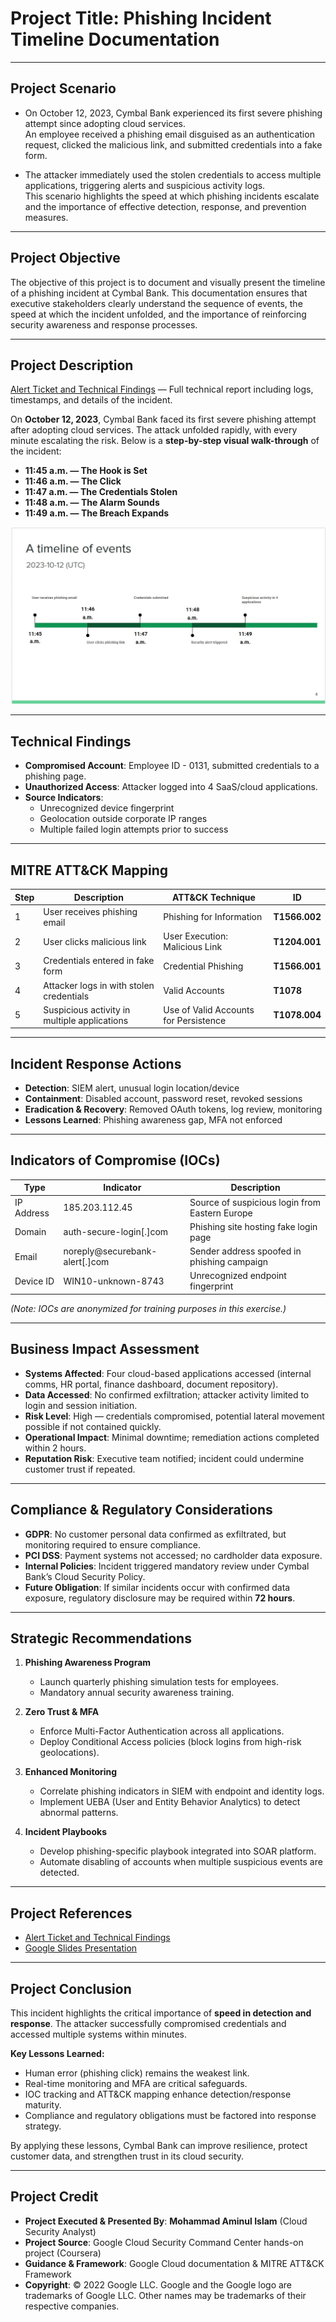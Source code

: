 # Project Title: Phishing Incident Timeline Documentation  

------------------------------------------------------------------------  

## Project Scenario  

- On October 12, 2023, Cymbal Bank experienced its first severe phishing attempt since adopting cloud services.  
  An employee received a phishing email disguised as an authentication request, clicked the malicious link, and submitted credentials into a fake form.  

- The attacker immediately used the stolen credentials to access multiple applications, triggering alerts and suspicious activity logs.  
  This scenario highlights the speed at which phishing incidents escalate and the importance of effective detection, response, and prevention measures.  

------------------------------------------------------------------------  

## Project Objective  

The objective of this project is to document and visually present the timeline of a phishing incident at Cymbal Bank. This documentation ensures that executive stakeholders clearly understand the sequence of events, the speed at which the incident unfolded, and the importance of reinforcing security awareness and response processes.  

------------------------------------------------------------------------  

## Project Description  

[Alert Ticket and Technical Findings](https://docs.google.com/document/d/1r7bVLey_-rMWyHXY0khA9rzvU9upQfXulaWydG_lyss/edit?usp=sharing) — Full technical report including logs, timestamps, and details of the incident.  

On **October 12, 2023**, Cymbal Bank faced its first severe phishing attempt after adopting cloud services. The attack unfolded rapidly, with every minute escalating the risk. Below is a **step-by-step visual walk-through** of the incident:  

- **11:45 a.m. — The Hook is Set**  
- **11:46 a.m. — The Click**  
- **11:47 a.m. — The Credentials Stolen**  
- **11:48 a.m. — The Alarm Sounds**  
- **11:49 a.m. — The Breach Expands**  

![Timeline of Events](https://raw.githubusercontent.com/aminbiography/Google-Cloud-Cybersecurity-Professional-Certificate/main/bar-graph-chart-image/Document%20a%20timeline%20of%20events.jpg)  

------------------------------------------------------------------------  

## Technical Findings  

- **Compromised Account**: Employee ID - 0131, submitted credentials to a phishing page.  
- **Unauthorized Access**: Attacker logged into 4 SaaS/cloud applications.  
- **Source Indicators**:  
  - Unrecognized device fingerprint  
  - Geolocation outside corporate IP ranges  
  - Multiple failed login attempts prior to success  

------------------------------------------------------------------------  

## MITRE ATT&CK Mapping  

| Step | Description | ATT&CK Technique | ID |  
|------|-------------|------------------|----|  
| 1 | User receives phishing email | Phishing for Information | **T1566.002** |  
| 2 | User clicks malicious link | User Execution: Malicious Link | **T1204.001** |  
| 3 | Credentials entered in fake form | Credential Phishing | **T1566.001** |  
| 4 | Attacker logs in with stolen credentials | Valid Accounts | **T1078** |  
| 5 | Suspicious activity in multiple applications | Use of Valid Accounts for Persistence | **T1078.004** |  

------------------------------------------------------------------------  

## Incident Response Actions  

- **Detection**: SIEM alert, unusual login location/device  
- **Containment**: Disabled account, password reset, revoked sessions  
- **Eradication & Recovery**: Removed OAuth tokens, log review, monitoring  
- **Lessons Learned**: Phishing awareness gap, MFA not enforced  

------------------------------------------------------------------------  

## Indicators of Compromise (IOCs)  

| Type | Indicator | Description |  
|------|-----------|-------------|  
| IP Address | 185.203.112.45 | Source of suspicious login from Eastern Europe |  
| Domain | auth-secure-login[.]com | Phishing site hosting fake login page |  
| Email | noreply@securebank-alert[.]com | Sender address spoofed in phishing campaign |  
| Device ID | WIN10-unknown-8743 | Unrecognized endpoint fingerprint |  

*(Note: IOCs are anonymized for training purposes in this exercise.)*  

------------------------------------------------------------------------  

## Business Impact Assessment  

- **Systems Affected**: Four cloud-based applications accessed (internal comms, HR portal, finance dashboard, document repository).  
- **Data Accessed**: No confirmed exfiltration; attacker activity limited to login and session initiation.  
- **Risk Level**: High — credentials compromised, potential lateral movement possible if not contained quickly.  
- **Operational Impact**: Minimal downtime; remediation actions completed within 2 hours.  
- **Reputation Risk**: Executive team notified; incident could undermine customer trust if repeated.  

------------------------------------------------------------------------  

## Compliance & Regulatory Considerations  

- **GDPR**: No customer personal data confirmed as exfiltrated, but monitoring required to ensure compliance.  
- **PCI DSS**: Payment systems not accessed; no cardholder data exposure.  
- **Internal Policies**: Incident triggered mandatory review under Cymbal Bank’s Cloud Security Policy.  
- **Future Obligation**: If similar incidents occur with confirmed data exposure, regulatory disclosure may be required within **72 hours**.  

------------------------------------------------------------------------  

## Strategic Recommendations  

1. **Phishing Awareness Program**  
   - Launch quarterly phishing simulation tests for employees.  
   - Mandatory annual security awareness training.  

2. **Zero Trust & MFA**  
   - Enforce Multi-Factor Authentication across all applications.  
   - Deploy Conditional Access policies (block logins from high-risk geolocations).  

3. **Enhanced Monitoring**  
   - Correlate phishing indicators in SIEM with endpoint and identity logs.  
   - Implement UEBA (User and Entity Behavior Analytics) to detect abnormal patterns.  

4. **Incident Playbooks**  
   - Develop phishing-specific playbook integrated into SOAR platform.  
   - Automate disabling of accounts when multiple suspicious events are detected.  

------------------------------------------------------------------------  

## Project References  

- [Alert Ticket and Technical Findings](https://docs.google.com/document/d/1r7bVLey_-rMWyHXY0khA9rzvU9upQfXulaWydG_lyss/edit?usp=sharing)  
- [Google Slides Presentation](https://docs.google.com/presentation/d/1NH8kEaiHtzT2rJi8aIjweUn8bVkwb-xazIm7zJvAzvg/edit?usp=sharing)  

------------------------------------------------------------------------  

## Project Conclusion  

This incident highlights the critical importance of **speed in detection and response**. The attacker successfully compromised credentials and accessed multiple systems within minutes.  

**Key Lessons Learned:**  
- Human error (phishing click) remains the weakest link.  
- Real-time monitoring and MFA are critical safeguards.  
- IOC tracking and ATT&CK mapping enhance detection/response maturity.  
- Compliance and regulatory obligations must be factored into response strategy.  

By applying these lessons, Cymbal Bank can improve resilience, protect customer data, and strengthen trust in its cloud security.  

------------------------------------------------------------------------  

## Project Credit  
- **Project Executed & Presented By**: **Mohammad Aminul Islam** (Cloud Security Analyst)  
- **Project Source**: Google Cloud Security Command Center hands-on project (Coursera)  
- **Guidance & Framework**: Google Cloud documentation & MITRE ATT&CK Framework  
- **Copyright**: © 2022 Google LLC. Google and the Google logo are trademarks of Google LLC. Other names may be trademarks of their respective companies.  
